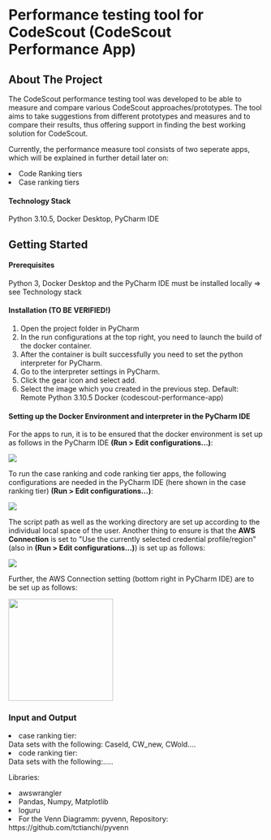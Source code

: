 
<h1>Performance testing tool for CodeScout (CodeScout Performance App) </h1>

<h2>About The Project </h2>

The CodeScout performance testing tool was developed to be able to measure and compare various CodeScout approaches/prototypes. 
The tool aims to take suggestions from different prototypes and measures and to compare their results, thus offering support
in finding the best working solution for CodeScout. 
<p>
Currently, the performance measure tool consists of two seperate apps, which will be explained in further detail later on: 

<li>Code Ranking tiers</li>
<li>Case ranking tiers</li>

</p>

<h4>Technology Stack </h4>

Python 3.10.5, Docker Desktop, PyCharm IDE


<h2>Getting Started </h2>

<h4>Prerequisites</h4>

Python 3, Docker Desktop and the PyCharm IDE must be installed locally => see Technology stack

<h4>Installation (TO BE VERIFIED!) </h4>

1. Open the project folder in PyCharm 
2. In the run configurations at the top right, you need to launch the build of the docker container.
3. After the container is built successfully you need to set the python interpreter for PyCharm.
4. Go to the interpreter settings in PyCharm.
5. Click the gear icon and select add.
6. Select the image which you created in the previous step. Default: Remote Python 3.10.5 Docker (codescout-performance-app)

<h4>Setting up the Docker Environment and interpreter in the PyCharm IDE</h4>

For the apps to run, it is to be ensured that the docker environment is set up as follows in the PyCharm IDE 
<b>(Run > Edit configurations...)</b>:

<img src="/Users/michaelkunz/Desktop/Screenshot 2022-09-14 at 11.00.03.png"/>

To run the case ranking and code ranking tier apps, the following configurations are needed in the PyCharm IDE 
(here shown in the case ranking tier) <b>(Run > Edit configurations...)</b>:

<img src="/Users/michaelkunz/Desktop/Screenshot 2022-09-14 at 11.34.57.png"/>

The script path as well as the working directory are set up according to the individual local space of the user.
Another thing to ensure is that the <b>AWS Connection</b> is set to "Use the currently selected credential profile/region" (also in <b>(Run > Edit configurations...)</b>) is set up as follows:

<img src="/Users/michaelkunz/Desktop/Screenshot 2022-09-14 at 11.53.32.png"/>

Further, the AWS Connection setting (bottom right in PyCharm IDE) are to be set up as follows:

<img height="201" src="/Users/michaelkunz/Desktop/Screenshot 2022-09-14 at 11.57.27.png" width="206"/>


<h3>Input and Output</h3>

<li> case ranking tier: </li>
Data sets with the following: CaseId, CW_new, CWold....

<li> code ranking tier: </li>
Data sets with the following:.....









<p>Libraries:</p>
<li>awswrangler</li>
<li>Pandas, Numpy, Matplotlib</li>
<li>loguru</li>
<li>For the Venn Diagramm: pyvenn, Repository: https://github.com/tctianchi/pyvenn </li> 





